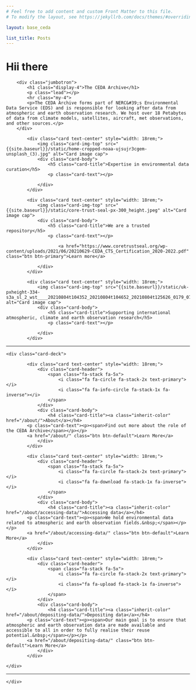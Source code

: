 ```yaml
---
# Feel free to add content and custom Front Matter to this file.
# To modify the layout, see https://jekyllrb.com/docs/themes/#overriding-theme-defaults

layout: base_ceda

list_title: Posts
---
```


# Hii there

    
<div class="row">
    <div class="col-md-12">
        
        <div class="jumbotron">
            <h1 class="display-4">The CEDA Archive</h1>
            <p class="lead"></p>
            <hr class="my-4">
            <p>The CEDA Archive forms part of NERC&#39;s Environmental Data Service (EDS) and is responsible for looking after data from atmospheric and earth observation research. We host over 18 Petabytes of data from climate models, satellites, aircraft, met observations, and other sources.</p>
        </div>

<div class="card-deck">
    
            <div class="card text-center" style="width: 18rem;">
                <img class="card-img-top" src="{{site.baseurl}}/static/home-cropped-noaa-ujsujr3cgem-unsplash_(3).jpg" alt="Card image cap">
                <div class="card-body">
                    <h5 class="card-title">Expertise in environmental data curation</h5>
                    <p class="card-text"></p>
                    
                </div>
            </div>
        
            <div class="card text-center" style="width: 18rem;">
                <img class="card-img-top" src="{{site.baseurl}}/static/core-trust-seal-px-300_height.jpeg" alt="Card image cap">
                <div class="card-body">
                    <h5 class="card-title">We are a trusted repository</h5>
                    <p class="card-text"></p>
                    
                        <a href="https://www.coretrustseal.org/wp-content/uploads/2021/06/20210629-CEDA_CTS_Certification_2020-2022.pdf" class="btn btn-primary">Learn more</a>
                    
                </div>
            </div>
        
            <div class="card text-center" style="width: 18rem;">
                <img class="card-img-top" src="{{site.baseurl}}/static/uk-pxheight-334-s3a_sl_2_wst____20210804t104352_20210804t104652_20210804t125626_0179_074_379_1980_mar_o_nr_003_wst_brightness_temperature_channel_3.png" alt="Card image cap">
                <div class="card-body">
                    <h5 class="card-title">Supporting international atmospheric, climate and earth observation research</h5>
                    <p class="card-text"></p>
                    
                </div>
            </div>
        
    
</div>



<hr/>



    <div class="card-deck">
        
            <div class="card text-center" style="width: 18rem;">
                <div class="card-header">
                    <span class="fa-stack fa-5x">
                        <i class="fa fa-circle fa-stack-2x text-primary"></i>
                        <i class="fa fa-info-circle fa-stack-1x fa-inverse"></i>
                    </span>
                </div>
                <div class="card-body">
                    <h4 class="card-title"><a class="inherit-color" href="/about/">About</a></h4>
            <p class="card-text"><p><span>Find out more about the role of the CEDA Archive</span></p></p>
            <a href="/about/" class="btn btn-default">Learn More</a>
                </div>
            </div>
        
            <div class="card text-center" style="width: 18rem;">
                <div class="card-header">
                    <span class="fa-stack fa-5x">
                        <i class="fa fa-circle fa-stack-2x text-primary"></i>
                        <i class="fa fa-download fa-stack-1x fa-inverse"></i>
                    </span>
                </div>
                <div class="card-body">
                    <h4 class="card-title"><a class="inherit-color" href="/about/accessing-data/">Accessing data</a></h4>
            <p class="card-text"><p><span>We hold environmental data related to atmospheric and earth observation fields.&nbsp;</span></p></p>
            <a href="/about/accessing-data/" class="btn btn-default">Learn More</a>
                </div>
            </div>
        
            <div class="card text-center" style="width: 18rem;">
                <div class="card-header">
                    <span class="fa-stack fa-5x">
                        <i class="fa fa-circle fa-stack-2x text-primary"></i>
                        <i class="fa fa-upload fa-stack-1x fa-inverse"></i>
                    </span>
                </div>
                <div class="card-body">
                    <h4 class="card-title"><a class="inherit-color" href="/about/depositing-data/">Depositing data</a></h4>
            <p class="card-text"><p><span>Our main goal is to ensure that atmospheric and earth observation data are made available and accessible to all in order to fully realise their reuse potential.&nbsp;</span></p></p>
            <a href="/about/depositing-data/" class="btn btn-default">Learn More</a>
                </div>
            </div>
        
    </div>



<hr/>


        
    </div>
</div>





